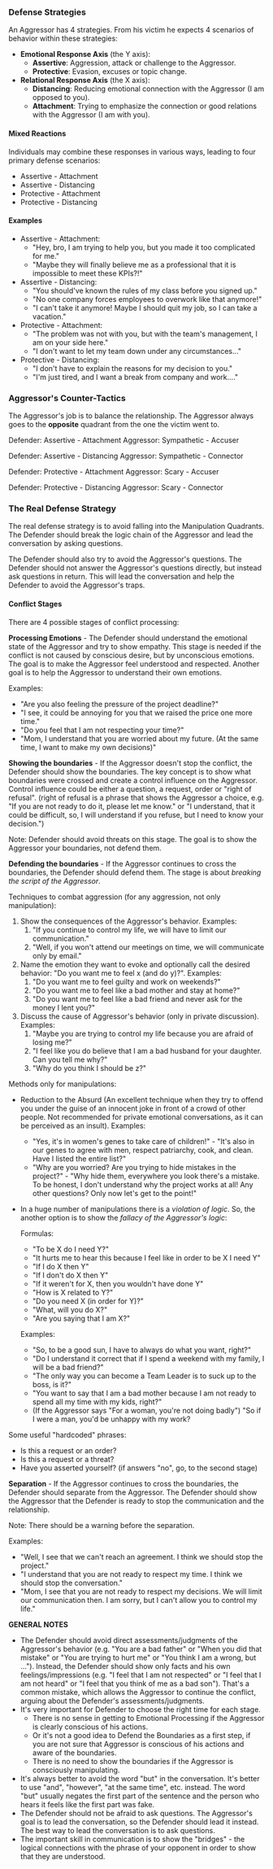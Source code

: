 ### Defense Strategies

An Aggressor has 4 strategies. From his victim he expects 4 scenarios of behavior within these strategies:

* **Emotional Response Axis** (the Y axis):
  * **Assertive**: Aggression, attack or challenge to the Aggressor.
  * **Protective**: Evasion, excuses or topic change.
* **Relational Response Axis** (the X axis):
  * **Distancing**: Reducing emotional connection with the Aggressor (I am opposed to you).
  * **Attachment**: Trying to emphasize the connection or good relations with the Aggressor (I am with you).

#### Mixed Reactions

Individuals may combine these responses in various ways, leading to four primary defense scenarios:

* Assertive - Attachment
* Assertive - Distancing
* Protective - Attachment
* Protective - Distancing

#### Examples

* Assertive - Attachment:
  * "Hey, bro, I am trying to help you, but you made it too complicated for me."
  * "Maybe they will finally believe me as a professional that it is impossible to meet these KPIs?!"
* Assertive - Distancing:
  * "You should've known the rules of my class before you signed up."
  * "No one company forces employees to overwork like that anymore!"
  * "I can't take it anymore! Maybe I should quit my job, so I can take a vacation."
* Protective - Attachment:
  * "The problem was not with you, but with the team's management, I am on your side here."
  * "I don't want to let my team down under any circumstances..."
* Protective - Distancing:
  * "I don't have to explain the reasons for my decision to you."
  * "I'm just tired, and I want a break from company and work...."

### Aggressor's Counter-Tactics

The Aggressor's job is to balance the relationship. The Aggressor always goes to the **opposite** quadrant from the one the victim went to.

Defender: Assertive - Attachment
Aggressor: Sympathetic - Accuser

Defender: Assertive - Distancing
Aggressor: Sympathetic - Connector

Defender: Protective - Attachment
Aggressor: Scary - Accuser

Defender: Protective - Distancing
Aggressor: Scary - Connector

### The Real Defense Strategy

The real defense strategy is to avoid falling into the Manipulation Quadrants. The Defender should break the logic chain of the Aggressor and lead the conversation by asking questions.

The Defender should also try to avoid the Aggressor's questions. The Defender should not answer the Aggressor's questions directly, but instead ask questions in return. This will lead the conversation and help the Defender to avoid the Aggressor's traps.

#### Conflict Stages

There are 4 possible stages of conflict processing:

**Processing Emotions** - The Defender should understand the emotional state of the Aggressor and try to show empathy. This stage is needed if the conflict is not caused by conscious desire, but by unconscious emotions. The goal is to make the Aggressor feel understood and respected. Another goal is to help the Aggressor to understand their own emotions.

Examples:

* "Are you also feeling the pressure of the project deadline?"
* "I see, it could be annoying for you that we raised the price one more time."
* "Do you feel that I am not respecting your time?"
* "Mom, I understand that you are worried about my future. (At the same time, I want to make my own decisions)"

**Showing the boundaries** - If the Aggressor doesn't stop the conflict, the Defender should show the boundaries. The key concept is to show what boundaries were crossed and create a control influence on the Aggressor. Control influence could be either a question, a request, order or "right of refusal". (right of refusal is a phrase that shows the Aggressor a choice, e.g. "If you are not ready to do it, please let me know." or "I understand, that it could be difficult, so, I will understand if you refuse, but I need to know your decision.")

Note: Defender should avoid threats on this stage. The goal is to show the Aggressor your boundaries, not defend them.

**Defending the boundaries** - If the Aggressor continues to cross the boundaries, the Defender should defend them. The stage is about *breaking the script of the Aggressor*.

Techniques to combat aggression (for any aggression, not only manipulation):

1. Show the consequences of the Aggressor's behavior. Examples:
   1. "If you continue to control my life, we will have to limit our communication."
   2. "Well, if you won't attend our meetings on time, we will communicate only by email."
2. Name the emotion they want to evoke and optionally call the desired behavior: "Do you want me to feel x (and do y)?". Examples:
   1. "Do you want me to feel guilty and work on weekends?"
   2. "Do you want me to feel like a bad mother and stay at home?"
   3. "Do you want me to feel like a bad friend and never ask for the money I lent you?"
3. Discuss the cause of Aggressor's behavior (only in private discussion). Examples:
   1. "Maybe you are trying to control my life because you are afraid of losing me?"
   2. "I feel like you do believe that I am a bad husband for your daughter. Can you tell me why?"
   3. "Why do you think I should be z?"

Methods only for manipulations:

* Reduction to the Absurd (An excellent technique when they try to offend you under the guise of an innocent joke in front of a crowd of other people. Not recommended for private emotional conversations, as it can be perceived as an insult). Examples:
  * "Yes, it's in women's genes to take care of children!" - "It's also in our genes to agree with men, respect patriarchy, cook, and clean. Have I listed the entire list?"
  * "Why are you worried? Are you trying to hide mistakes in the project?" - "Why hide them, everywhere you look there's a mistake. To be honest, I don't understand why the project works at all! Any other questions? Only now let's get to the point!"

* In a huge number of manipulations there is a *violation of logic*. So, the another option is to show the *fallacy of the Aggressor's logic*:

  Formulas:

  * "To be X do I need Y?"
  * "It hurts me to hear this because I feel like in order to be X I need Y"
  * "If I do X then Y"
  * "If I don't do X then Y"
  * "If it weren't for X, then you wouldn't have done Y"
  * "How is X related to Y?"
  * "Do you need X (in order for Y)?"
  * "What, will you do X?"
  * "Are you saying that I am X?"

  Examples:

  * "So, to be a good sun, I have to always do what you want, right?"
  * "Do I understand it correct that if I spend a weekend with my family, I will be a bad friend?"
  * "The only way you can become a Team Leader is to suck up to the boss, is it?"
  * "You want to say that I am a bad mother because I am not ready to spend all my time with my kids, right?"
  * (If the Aggressor says "For a woman, you're not doing badly") "So if I were a man, you'd be unhappy with my work?

Some useful "hardcoded" phrases:

* Is this a request or an order?
* Is this a request or a threat?
* Have you asserted yourself? (if answers "no", go, to the second stage)

**Separation** - If the Aggressor continues to cross the boundaries, the Defender should separate from the Aggressor. The Defender should show the Aggressor that the Defender is ready to stop the communication and the relationship.

Note: There should be a warning before the separation.

Examples:

* "Well, I see that we can't reach an agreement. I think we should stop the project."
* "I understand that you are not ready to respect my time. I think we should stop the conversation."
* "Mom, I see that you are not ready to respect my decisions. We will limit our communication then. I am sorry, but I can't allow you to control my life."

**GENERAL NOTES**

* The Defender should avoid direct assessments/judgments of the Aggressor's behavior (e.g. "You are a bad father" or "When you did that mistake" or "You are trying to hurt me" or "You think I am a wrong, but ..."). Instead, the Defender should show only facts and his own feelings/impressions (e.g. "I feel that I am not respected" or "I feel that I am not heard" or "I feel that you think of me as a bad son"). That's a common mistake, which allows the Aggressor to continue the conflict, arguing about the Defender's assessments/judgments.
* It's very important for Defender to choose the right time for each stage.
  * There is no sense in getting to Emotional Processing if the Aggressor is clearly conscious of his actions.
  * Or it's not a good idea to Defend the Boundaries as a first step, if you are not sure that Aggressor is conscious of his actions and aware of the boundaries.
  * There is no need to show the boundaries if the Aggressor is consciously manipulating.
* It's always better to avoid the word "but" in the conversation. It's better to use "and", "however", "at the same time", etc. instead. The word "but" usually negates the first part of the sentence and the person who hears it feels like the first part was fake.
* The Defender should not be afraid to ask questions. The Aggressor's goal is to lead the conversation, so the Defender should lead it instead. The best way to lead the conversation is to ask questions.
* The important skill in communication is to show the "bridges" - the logical connections with the phrase of your opponent in order to show that they are understood.
